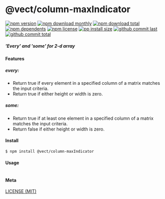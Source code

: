 # @vect/column-maxIndicator

[![npm version][badge-npm-version]][url-npm]
[![npm download monthly][badge-npm-download-monthly]][url-npm]
[![npm download total][badge-npm-download-total]][url-npm]
[![npm dependents][badge-npm-dependents]][url-github]
[![npm license][badge-npm-license]][url-npm]
[![pp install size][badge-pp-install-size]][url-pp]
[![github commit last][badge-github-last-commit]][url-github]
[![github commit total][badge-github-commit-count]][url-github]

[//]: <> (Shields)
[badge-npm-version]: https://flat.badgen.net/npm/v/@vect/column-maxIndicator
[badge-npm-download-monthly]: https://flat.badgen.net/npm/dm/@vect/column-maxIndicator
[badge-npm-download-total]:https://flat.badgen.net/npm/dt/@vect/column-maxIndicator
[badge-npm-dependents]: https://flat.badgen.net/npm/dependents/@vect/column-maxIndicator
[badge-npm-license]: https://flat.badgen.net/npm/license/@vect/column-maxIndicator
[badge-pp-install-size]: https://flat.badgen.net/packagephobia/install/@vect/column-maxIndicator
[badge-github-last-commit]: https://flat.badgen.net/github/last-commit/hoyeungw/vect
[badge-github-commit-count]: https://flat.badgen.net/github/commits/hoyeungw/vect

[//]: <> (Link)
[url-npm]: https://npmjs.org/package/@vect/column-maxIndicator
[url-pp]: https://packagephobia.now.sh/result?p=@vect/column-maxIndicator
[url-github]: https://github.com/hoyeungw/vect

##### 'Every' and 'some' for 2-d array 

#### Features

##### every:
- Return true if every element in a specified column of a matrix matches the input criteria.
- Return true if either height or width is zero.
##### some:
- Return true if at least one element in a specified column of a matrix matches the input criteria.
- Return false if either height or width is zero.

#### Install
```console
$ npm install @vect/column-maxIndicator
```

#### Usage
```js
```

#### Meta
[LICENSE (MIT)](LICENSE)

